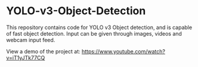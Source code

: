 # YOLO-v3-Object-Detection
This repository contains code for YOLO v3 Object detection, and is capable of fast object detection. Input can be given through images, videos and webcam input feed.

View a demo of the project at: https://www.youtube.com/watch?v=iT1yJTk77CQ
